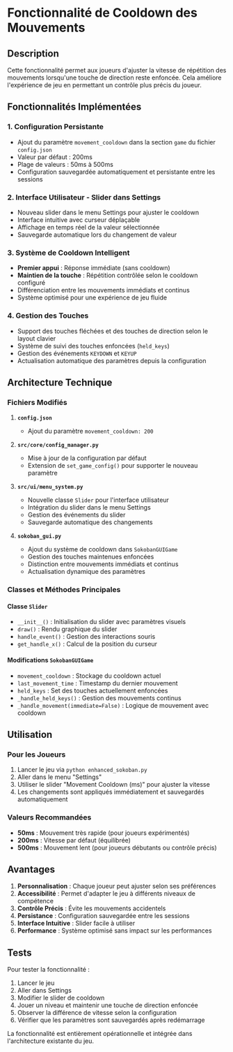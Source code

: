# Fonctionnalité de Cooldown des Mouvements

## Description

Cette fonctionnalité permet aux joueurs d'ajuster la vitesse de répétition des mouvements lorsqu'une touche de direction reste enfoncée. Cela améliore l'expérience de jeu en permettant un contrôle plus précis du joueur.

## Fonctionnalités Implémentées

### 1. Configuration Persistante
- Ajout du paramètre `movement_cooldown` dans la section `game` du fichier `config.json`
- Valeur par défaut : 200ms
- Plage de valeurs : 50ms à 500ms
- Configuration sauvegardée automatiquement et persistante entre les sessions

### 2. Interface Utilisateur - Slider dans Settings
- Nouveau slider dans le menu Settings pour ajuster le cooldown
- Interface intuitive avec curseur déplaçable
- Affichage en temps réel de la valeur sélectionnée
- Sauvegarde automatique lors du changement de valeur

### 3. Système de Cooldown Intelligent
- **Premier appui** : Réponse immédiate (sans cooldown)
- **Maintien de la touche** : Répétition contrôlée selon le cooldown configuré
- Différenciation entre les mouvements immédiats et continus
- Système optimisé pour une expérience de jeu fluide

### 4. Gestion des Touches
- Support des touches fléchées et des touches de direction selon le layout clavier
- Système de suivi des touches enfoncées (`held_keys`)
- Gestion des événements `KEYDOWN` et `KEYUP`
- Actualisation automatique des paramètres depuis la configuration

## Architecture Technique

### Fichiers Modifiés

1. **`config.json`**
   - Ajout du paramètre `movement_cooldown: 200`

2. **`src/core/config_manager.py`**
   - Mise à jour de la configuration par défaut
   - Extension de `set_game_config()` pour supporter le nouveau paramètre

3. **`src/ui/menu_system.py`**
   - Nouvelle classe `Slider` pour l'interface utilisateur
   - Intégration du slider dans le menu Settings
   - Gestion des événements du slider
   - Sauvegarde automatique des changements

4. **`sokoban_gui.py`**
   - Ajout du système de cooldown dans `SokobanGUIGame`
   - Gestion des touches maintenues enfoncées
   - Distinction entre mouvements immédiats et continus
   - Actualisation dynamique des paramètres

### Classes et Méthodes Principales

#### Classe `Slider`
- `__init__()` : Initialisation du slider avec paramètres visuels
- `draw()` : Rendu graphique du slider
- `handle_event()` : Gestion des interactions souris
- `get_handle_x()` : Calcul de la position du curseur

#### Modifications `SokobanGUIGame`
- `movement_cooldown` : Stockage du cooldown actuel
- `last_movement_time` : Timestamp du dernier mouvement
- `held_keys` : Set des touches actuellement enfoncées
- `_handle_held_keys()` : Gestion des mouvements continus
- `_handle_movement(immediate=False)` : Logique de mouvement avec cooldown

## Utilisation

### Pour les Joueurs
1. Lancer le jeu via `python enhanced_sokoban.py`
2. Aller dans le menu "Settings"
3. Utiliser le slider "Movement Cooldown (ms)" pour ajuster la vitesse
4. Les changements sont appliqués immédiatement et sauvegardés automatiquement

### Valeurs Recommandées
- **50ms** : Mouvement très rapide (pour joueurs expérimentés)
- **200ms** : Vitesse par défaut (équilibrée)
- **500ms** : Mouvement lent (pour joueurs débutants ou contrôle précis)

## Avantages

1. **Personnalisation** : Chaque joueur peut ajuster selon ses préférences
2. **Accessibilité** : Permet d'adapter le jeu à différents niveaux de compétence
3. **Contrôle Précis** : Évite les mouvements accidentels
4. **Persistance** : Configuration sauvegardée entre les sessions
5. **Interface Intuitive** : Slider facile à utiliser
6. **Performance** : Système optimisé sans impact sur les performances

## Tests

Pour tester la fonctionnalité :
1. Lancer le jeu
2. Aller dans Settings
3. Modifier le slider de cooldown
4. Jouer un niveau et maintenir une touche de direction enfoncée
5. Observer la différence de vitesse selon la configuration
6. Vérifier que les paramètres sont sauvegardés après redémarrage

La fonctionnalité est entièrement opérationnelle et intégrée dans l'architecture existante du jeu.